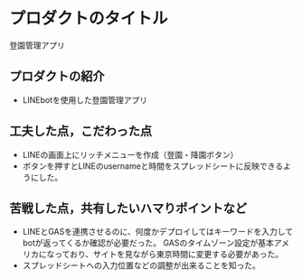# プロダクトのタイトル

登園管理アプリ
[]()

## プロダクトの紹介

- LINEbotを使用した登園管理アプリ

## 工夫した点，こだわった点

- LINEの画面上にリッチメニューを作成（登園・降園ボタン）
- ボタンを押すとLINEのusernameと時間をスプレッドシートに反映できるようにした。

## 苦戦した点，共有したいハマりポイントなど

- LINEとGASを連携させるのに、何度かデプロイしてはキーワードを入力してbotが返ってくるか確認が必要だった。
GASのタイムゾーン設定が基本アメリカになっており、サイトを見ながら東京時間に変更する必要があった。
- スプレッドシートへの入力位置などの調整が出来ることを知った。
